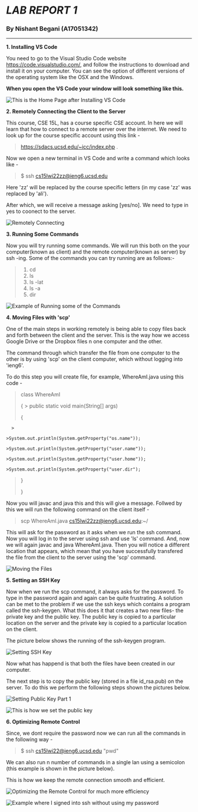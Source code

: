 # _**LAB REPORT 1**_ 
### By Nishant Begani (A17051342)
---

**1. Installing VS Code**

You need to go to the Visual Studio Code website https://code.visualstudio.com/, and follow the instructions to download and install it on your computer. You can see the option of different versions of the operating system like the OSX and the Windows. 

**When you open the VS Code your window will look something like this.**



![This is the Home Page after Installing VS Code](InstallingVSCode.png)

**2. Remotely Connecting the Client to the Server**

This course, CSE 15L, has a course specific CSE account. In here we will learn that how to connect to a remote server over the internet. 
We need to look up for the course specific account using this link -  
 > https://sdacs.ucsd.edu/~icc/index.php . 

Now we open a new terminal in VS Code and write a command which looks like - 
 
 > $ ssh cs15lwi22zz@ieng6.ucsd.edu 

 Here 'zz' will be replaced by the course specific letters (in my case 'zz' was replaced by 'ali'). 

 After which, we will receive a message asking [yes/no]. We need to type in yes to coonect to the server. 




![Remotely Connecting](RemotelyConnecting.png)


**3. Running Some Commands**

Now you will try running some commands. We will run this both on the your computer(known as client) and the remote computer(known as server) by ssh -ing. 
Some of the commands you can try running are as follows:-

>1. cd 
>2. ls 
>3. ls -lat 
>4. ls -a 
>5. dir

![Example of Running some of the Commands](RunningCommands.png) 

**4. Moving Files with 'scp'** 

One of the main steps in working remotely is being able to copy files back and forth between the client and the server. This is the way how we access Google Drive or the Dropbox files n one computer and the other. 

The command through which transfer the file from one computer to the other is by using 'scp' on the client computer, which without logging into 'ieng6'.  

To do this step you will create file, for example, WhereAmI.java using this code -

>class WhereAmI
>
>{
    >
  >public static void main(String[] args) 
  >
  >{
>
      >
>
    >System.out.println(System.getProperty("os.name"));
>
    >System.out.println(System.getProperty("user.name"));
>
    >System.out.println(System.getProperty("user.home"));
>
    >System.out.println(System.getProperty("user.dir");
>
>
>
  >}
>
  >
>
>}


Now you will javac and java this and this will give a message. Follwed by this we will run the following command on the client itself - 

> scp WhereAmI.java cs15lwi22zz@ieng6.ucsd.edu:~/ 

This will ask for the password as it asks when we run the ssh command. 
Now you will log in to the server using ssh and use 'ls' command. And, now we will again javac and java WhereAmI.java. Then you will notice a different location that appears, which mean that you have successfully transfered the file from the client to the server using the 'scp' command. 

![Moving the Files](MovingFiles1.png) 

**5. Setting an SSH Key** 

Now when we run the scp command, it always asks for the password. To type in the password again and again can be quite frustrating. A solution can be met to the problem if we use the ssh keys which contains a program called the ssh-keygen. 
What this does it that creates a two new files- the private key and the public key. The public key is copied to a particular location on the server and the private key is copied to a particular location on the client.  

The picture below shows the running of the ssh-keygen program. 


![Setting SSH Key](SettingSSHKey1.png) 

Now what has happend is that both the files have been created in our computer. 

The next step is to copy the public key (stored in a file id_rsa.pub) on the server. To do this we perform the following steps shown the pictures below. 

![Setting Public Key Part 1](SettingSSHKey2.png) 

![This is how we set the public key](SettingSSHKey3.png) 


**6. Optimizing Remote Control** 

Since, we dont require the password now we can run all the commands in the following way - 

> $ ssh cs15lwi22@ieng6.ucsd.edu "pwd"

We can also run n number of commands in a single lan using a semicolon (this example is shown in the picture below). 

This is how we keep the remote connection smooth and efficient. 


![Optimizing the Remote Control for much more efficiency](OptimizingRemoteControl1.png) 

![Example where I signed into ssh without using my password](SmoothRemoteControl.png) 

